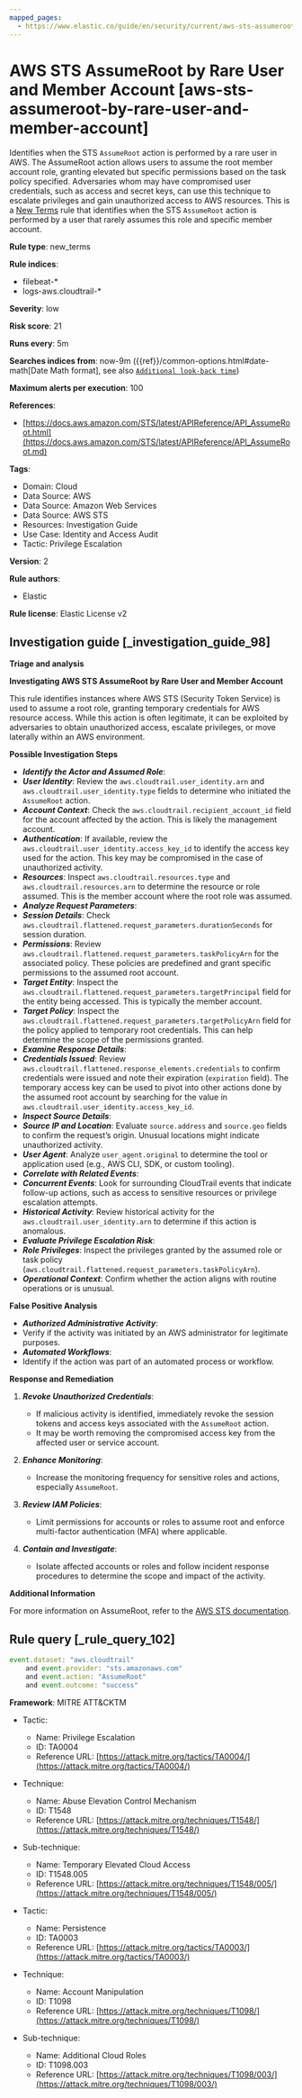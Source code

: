 ```yaml
---
mapped_pages:
  - https://www.elastic.co/guide/en/security/current/aws-sts-assumeroot-by-rare-user-and-member-account.html
---
```


# AWS STS AssumeRoot by Rare User and Member Account [aws-sts-assumeroot-by-rare-user-and-member-account]

Identifies when the STS `AssumeRoot` action is performed by a rare user in AWS. The AssumeRoot action allows users to assume the root member account role, granting elevated but specific permissions based on the task policy specified. Adversaries whom may have compromised user credentials, such as access and secret keys, can use this technique to escalate privileges and gain unauthorized access to AWS resources. This is a [New Terms](docs-content://solutions/security/detect-and-alert/create-detection-rule.md#create-new-terms-rule) rule that identifies when the STS `AssumeRoot` action is performed by a user that rarely assumes this role and specific member account.

**Rule type**: new_terms

**Rule indices**:

* filebeat-*
* logs-aws.cloudtrail-*

**Severity**: low

**Risk score**: 21

**Runs every**: 5m

**Searches indices from**: now-9m ({{ref}}/common-options.html#date-math[Date Math format], see also [`Additional look-back time`](docs-content://solutions/security/detect-and-alert/create-detection-rule.md#rule-schedule))

**Maximum alerts per execution**: 100

**References**:

* [https://docs.aws.amazon.com/STS/latest/APIReference/API_AssumeRoot.html](https://docs.aws.amazon.com/STS/latest/APIReference/API_AssumeRoot.md)

**Tags**:

* Domain: Cloud
* Data Source: AWS
* Data Source: Amazon Web Services
* Data Source: AWS STS
* Resources: Investigation Guide
* Use Case: Identity and Access Audit
* Tactic: Privilege Escalation

**Version**: 2

**Rule authors**:

* Elastic

**Rule license**: Elastic License v2

## Investigation guide [_investigation_guide_98]

**Triage and analysis**

**Investigating AWS STS AssumeRoot by Rare User and Member Account**

This rule identifies instances where AWS STS (Security Token Service) is used to assume a root role, granting temporary credentials for AWS resource access. While this action is often legitimate, it can be exploited by adversaries to obtain unauthorized access, escalate privileges, or move laterally within an AWS environment.

**Possible Investigation Steps**

* ***Identify the Actor and Assumed Role***:
* ***User Identity***: Review the `aws.cloudtrail.user_identity.arn` and `aws.cloudtrail.user_identity.type` fields to determine who initiated the `AssumeRoot` action.
* ***Account Context***: Check the `aws.cloudtrail.recipient_account_id` field for the account affected by the action. This is likely the management account.
* ***Authentication***: If available, review the `aws.cloudtrail.user_identity.access_key_id` to identify the access key used for the action. This key may be compromised in the case of unauthorized activity.
* ***Resources***: Inspect `aws.cloudtrail.resources.type` and `aws.cloudtrail.resources.arn` to determine the resource or role assumed. This is the member account where the root role was assumed.
* ***Analyze Request Parameters***:
* ***Session Details***: Check `aws.cloudtrail.flattened.request_parameters.durationSeconds` for session duration.
* ***Permissions***: Review `aws.cloudtrail.flattened.request_parameters.taskPolicyArn` for the associated policy. These policies are predefined and grant specific permissions to the assumed root account.
* ***Target Entity***: Inspect the `aws.cloudtrail.flattened.request_parameters.targetPrincipal` field for the entity being accessed. This is typically the member account.
* ***Target Policy***: Inspect the `aws.cloudtrail.flattened.request_parameters.targetPolicyArn` field for the policy applied to temporary root credentials. This can help determine the scope of the permissions granted.
* ***Examine Response Details***:
* ***Credentials Issued***: Review `aws.cloudtrail.flattened.response_elements.credentials` to confirm credentials were issued and note their expiration (`expiration` field). The temporary access key can be used to pivot into other actions done by the assumed root account by searching for the value in `aws.cloudtrail.user_identity.access_key_id`.
* ***Inspect Source Details***:
* ***Source IP and Location***: Evaluate `source.address` and `source.geo` fields to confirm the request’s origin. Unusual locations might indicate unauthorized activity.
* ***User Agent***: Analyze `user_agent.original` to determine the tool or application used (e.g., AWS CLI, SDK, or custom tooling).
* ***Correlate with Related Events***:
* ***Concurrent Events***: Look for surrounding CloudTrail events that indicate follow-up actions, such as access to sensitive resources or privilege escalation attempts.
* ***Historical Activity***: Review historical activity for the `aws.cloudtrail.user_identity.arn` to determine if this action is anomalous.
* ***Evaluate Privilege Escalation Risk***:
* ***Role Privileges***: Inspect the privileges granted by the assumed role or task policy (`aws.cloudtrail.flattened.request_parameters.taskPolicyArn`).
* ***Operational Context***: Confirm whether the action aligns with routine operations or is unusual.

**False Positive Analysis**

* ***Authorized Administrative Activity***:
* Verify if the activity was initiated by an AWS administrator for legitimate purposes.
* ***Automated Workflows***:
* Identify if the action was part of an automated process or workflow.

**Response and Remediation**

1. ***Revoke Unauthorized Credentials***:

    * If malicious activity is identified, immediately revoke the session tokens and access keys associated with the `AssumeRoot` action.
    * It may be worth removing the compromised access key from the affected user or service account.

2. ***Enhance Monitoring***:

    * Increase the monitoring frequency for sensitive roles and actions, especially `AssumeRoot`.

3. ***Review IAM Policies***:

    * Limit permissions for accounts or roles to assume root and enforce multi-factor authentication (MFA) where applicable.

4. ***Contain and Investigate***:

    * Isolate affected accounts or roles and follow incident response procedures to determine the scope and impact of the activity.


**Additional Information**

For more information on AssumeRoot, refer to the [AWS STS documentation](https://docs.aws.amazon.com/STS/latest/APIReference/API_AssumeRoot.md).


## Rule query [_rule_query_102]

```js
event.dataset: "aws.cloudtrail"
    and event.provider: "sts.amazonaws.com"
    and event.action: "AssumeRoot"
    and event.outcome: "success"
```

**Framework**: MITRE ATT&CKTM

* Tactic:

    * Name: Privilege Escalation
    * ID: TA0004
    * Reference URL: [https://attack.mitre.org/tactics/TA0004/](https://attack.mitre.org/tactics/TA0004/)

* Technique:

    * Name: Abuse Elevation Control Mechanism
    * ID: T1548
    * Reference URL: [https://attack.mitre.org/techniques/T1548/](https://attack.mitre.org/techniques/T1548/)

* Sub-technique:

    * Name: Temporary Elevated Cloud Access
    * ID: T1548.005
    * Reference URL: [https://attack.mitre.org/techniques/T1548/005/](https://attack.mitre.org/techniques/T1548/005/)

* Tactic:

    * Name: Persistence
    * ID: TA0003
    * Reference URL: [https://attack.mitre.org/tactics/TA0003/](https://attack.mitre.org/tactics/TA0003/)

* Technique:

    * Name: Account Manipulation
    * ID: T1098
    * Reference URL: [https://attack.mitre.org/techniques/T1098/](https://attack.mitre.org/techniques/T1098/)

* Sub-technique:

    * Name: Additional Cloud Roles
    * ID: T1098.003
    * Reference URL: [https://attack.mitre.org/techniques/T1098/003/](https://attack.mitre.org/techniques/T1098/003/)



